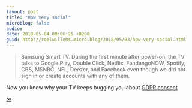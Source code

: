 ```yaml
---
layout: post
title: "How very social"
microblog: false
audio: 
date: 2018-05-04 00:06:25 +0200
guid: http://roelwillems.micro.blog/2018/05/03/how-very-social.html
---
```

> Samsung Smart TV. During the first minute after power-on, the TV talks to Google Play, Double Click, Netflix, FandangoNOW, Spotify, CBS, MSNBC, NFL, Deezer, and Facebook­ even though we did not sign in or create accounts with any of them.

Now you know why your TV keeps bugging you about [GDPR consent](http://roelwillems.com/2018/04/26/httpsdshreethe-joys-of.html)

[∞](https://freedom-to-tinker.com/2018/04/23/announcing-iot-inspector-a-tool-to-study-smart-home-iot-device-behavior/)
